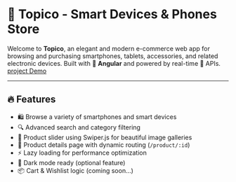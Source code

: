 # 📱 Topico - Smart Devices & Phones Store

Welcome to **Topico**, an elegant and modern e-commerce web app for browsing and purchasing smartphones, tablets, accessories, and related electronic devices. Built with 💪 **Angular** and powered by real-time 📡 APIs.
[project Demo](https://abdulrahman-mohamed-amin.github.io/Topico/home)

---

## 🔥 Features

- 🛍️ Browse a variety of smartphones and smart devices
- 🔍 Advanced search and category filtering
- 📸 Product slider using Swiper.js for beautiful image galleries
- 🧾 Product details page with dynamic routing (`/product/:id`)
- ⚡ Lazy loading for performance optimization
- 🌙 Dark mode ready (optional feature)
- 📦 Cart & Wishlist logic (coming soon...)





